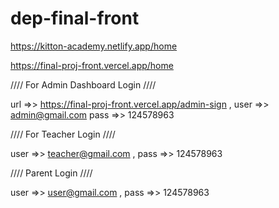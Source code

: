 # dep-final-front



https://kitton-academy.netlify.app/home


https://final-proj-front.vercel.app/home



 //// For Admin Dashboard Login //// 

url =>> https://final-proj-front.vercel.app/admin-sign , 
user =>> admin@gmail.com
pass =>> 124578963


//// For Teacher Login ////

user =>> teacher@gmail.com , 
pass =>> 124578963


//// Parent Login ////

user =>> user@gmail.com ,
pass =>> 124578963

